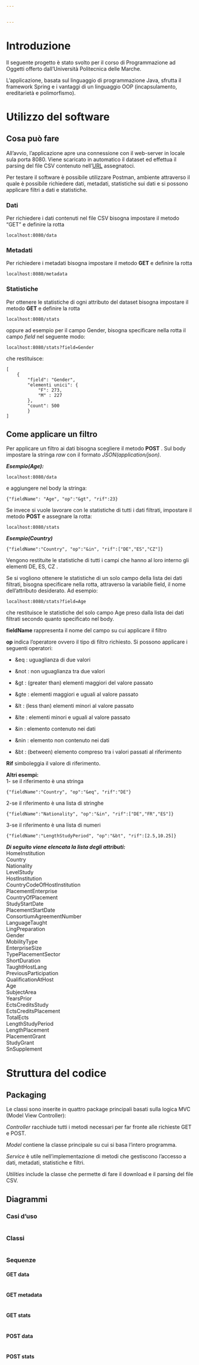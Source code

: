 ```yaml
---


---
```


<h1 id="introduzione">Introduzione</h1>
<p>Il seguente progetto è stato svolto per il corso di Programmazione ad Oggetti offerto dall’Università Politecnica delle Marche.</p>
<p>L’applicazione, basata sul linguaggio di programmazione Java, sfrutta il framework Spring e i vantaggi di un linguaggio OOP (incapsulamento, ereditarietà e polimorfismo).</p>
<h1 id="utilizzo-del-software">Utilizzo del software</h1>
<h2 id="cosa-può-fare">Cosa può fare</h2>
<p>All’avvio, l’applicazione apre una connessione con il web-server in locale sula porta 8080. Viene scaricato in automatico il dataset ed effettua il parsing del file CSV contenuto nell’<a href="http://data.europa.eu/euodp/data/api/3/action/package_show?id=erasmus-mobility-statistics-2011-12">URL</a> assegnatoci.</p>
<p>Per testare il software è possibile utilizzare Postman, ambiente attraverso il quale è possibile richiedere dati, metadati, statistiche sui dati e si possono applicare filtri a dati e statistiche.</p>
<h3 id="dati">Dati</h3>
<p>Per richiedere i dati contenuti nel file CSV bisogna impostare il metodo “GET” e definire la rotta</p>
<pre><code>localhost:8080/data
</code></pre>
<h3 id="metadati">Metadati</h3>
<p>Per richiedere i metadati bisogna impostare il metodo <strong>GET</strong> e definire la rotta</p>
<pre><code>localhost:8080/metadata
</code></pre>
<h3 id="statistiche">Statistiche</h3>
<p>Per ottenere le statistiche di ogni attributo del dataset bisogna impostare il metodo <strong>GET</strong> e definire la rotta</p>
<pre><code>localhost:8080/stats
</code></pre>
<p>oppure ad esempio per il campo Gender, bisogna specificare nella rotta il campo <em>field</em> nel seguente modo:</p>
<pre><code>localhost:8080/stats?field=Gender
</code></pre>
<p>che restituisce:</p>
<pre><code>[
    {
	    "field": "Gender",
	    "elementi unici": {
		    "F": 273,
		    "M" : 227
		},
	    "count": 500
	    }
]
</code></pre>
<h2 id="come-applicare-un-filtro">Come applicare un filtro</h2>
<p>Per applicare un filtro ai dati bisogna scegliere il metodo <strong>POST</strong> . Sul body impostare la stringa <em>raw</em> con il formato <em>JSON(application/json)</em>.</p>
<p><em><strong>Esempio(Age):</strong></em></p>
<pre><code>localhost:8080/data
</code></pre>
<p>e aggiungere nel body la stringa:</p>
<pre><code>{"fieldName": "Age", "op":"&amp;gt", "rif":23}
</code></pre>
<p>Se invece si vuole lavorare con le statistiche di tutti i dati filtrati, impostare il metodo <strong>POST</strong> e assegnare la rotta:</p>
<pre><code>localhost:8080/stats
</code></pre>
<p><em><strong>Esempio(Country)</strong></em></p>
<pre><code>{"fieldName":"Country", "op":"&amp;in", "rif":["DE","ES","CZ"]}
</code></pre>
<p>Vengono restituite le statistiche di tutti i campi che hanno al loro interno gli elementi DE, ES, CZ .</p>
<p>Se si vogliono ottenere le statistiche di un solo campo della lista dei dati filtrati, bisogna specificare nella rotta, attraverso la variabile field, il nome dell’attributo desiderato. Ad esempio:</p>
<pre><code>localhost:8080/stats?field=Age
</code></pre>
<p>che restituisce le statistiche del solo campo Age preso dalla lista dei dati filtrati secondo quanto specificato nel body.</p>
<p><strong>fieldName</strong> rappresenta il nome del campo su cui applicare il filtro</p>
<p><strong>op</strong> indica l’operatore ovvero il tipo di filtro richiesto. Si possono applicare i seguenti operatori:</p>
<ul>
<li>
<p>&amp;eq : uguaglianza di due valori</p>
</li>
<li>
<p>&amp;not : non uguaglianza tra due valori</p>
</li>
<li>
<p>&amp;gt : (greater than) elementi maggiori del valore passato</p>
</li>
<li>
<p>&amp;gte : elementi maggiori e uguali al valore passato</p>
</li>
<li>
<p>&amp;lt : (less than) elementi minori al valore passato</p>
</li>
<li>
<p>&amp;lte : elementi minori e uguali al valore passato</p>
</li>
<li>
<p>&amp;in : elemento contenuto nei dati</p>
</li>
<li>
<p>&amp;nin : elemento non contenuto nei dati</p>
</li>
<li>
<p>&amp;bt : (between) elemento compreso tra i valori passati al riferimento</p>
</li>
</ul>
<p><strong>Rif</strong> simboleggia il valore di riferimento.</p>
<p><strong>Altri esempi:</strong><br>
1- se il riferimento è una stringa</p>
<pre><code>{"fieldName":"Country", "op":"&amp;eq", "rif":"DE"}
</code></pre>
<p>2-se il riferimento è una lista di stringhe</p>
<pre><code>{"fieldName":"Nationality", "op":"&amp;in", "rif":["DE","FR","ES"]}
</code></pre>
<p>3-se il riferimento è una lista di numeri</p>
<pre><code>{"fieldName":"LengthStudyPeriod", "op":"&amp;bt", "rif":[2.5,10.25]}
</code></pre>
<p><em><strong>Di seguito viene elencata la lista degli attributi:</strong></em><br>
HomeInstitution<br>
Country<br>
Nationality<br>
LevelStudy<br>
HostInstitution<br>
CountryCodeOfHostInstitution<br>
PlacementEnterprise<br>
CountryOfPlacement<br>
StudyStartDate<br>
PlacementStartDate<br>
ConsortiumAgreementNumber<br>
LanguageTaught<br>
LingPreparation<br>
Gender<br>
MobilityType<br>
EnterpriseSize<br>
TypePlacementSector<br>
ShortDuration<br>
TaughtHostLang<br>
PreviousParticipation<br>
QualificationAtHost<br>
Age<br>
SubjectArea<br>
YearsPrior<br>
EctsCreditsStudy<br>
EctsCreditsPlacement<br>
TotalEcts<br>
LengthStudyPeriod<br>
LengthPlacement<br>
PlacementGrant<br>
StudyGrant<br>
SnSupplement</p>
<h1 id="struttura-del-codice">Struttura del codice</h1>
<h2 id="packaging">Packaging</h2>
<p>Le classi sono inserite in quattro package principali basati sulla logica MVC (Model View Controller):</p>
<p><em>Controller</em> racchiude tutti i metodi necessari per far fronte alle richieste GET e POST.</p>
<p><em>Model</em> contiene la classe principale su cui si basa l’intero programma.</p>
<p><em>Service</em> è utile nell’implementazione di metodi che gestiscono l’accesso a dati, metadati, statistiche e filtri.</p>
<p><em>Utilities</em> include la classe che permette di fare il download e il parsing del file CSV.</p>
<h2 id="diagrammi">Diagrammi</h2>
<h3 id="casi-duso">Casi d’uso</h3>
<p><img src="https://github.com/ErmelindaBegotaraj/Progetto/blob/master/Progetto/diagrammi/diagrcasiduso.jpg" alt=""></p>
<h3 id="classi">Classi</h3>
<p><img src="https://github.com/ErmelindaBegotaraj/Progetto/blob/master/Progetto/diagrammi/newdiagram.jpg" alt=""></p>
<h3 id="sequenze">Sequenze</h3>
<h4 id="get-data">GET data</h4>
<p><img src="https://github.com/ErmelindaBegotaraj/Progetto/blob/master/Progetto/diagrammi/sequenzeData.jpg" alt=""></p>
<h4 id="get-metadata">GET metadata</h4>
<p><img src="https://github.com/ErmelindaBegotaraj/Progetto/blob/master/Progetto/diagrammi/sequenzeMetadata.jpg" alt=""></p>
<h4 id="get-stats">GET stats</h4>
<p><img src="https://github.com/ErmelindaBegotaraj/Progetto/blob/master/Progetto/diagrammi/sequenzestats.jpg" alt=""></p>
<h4 id="post-data">POST data</h4>
<p><img src="https://github.com/ErmelindaBegotaraj/Progetto/blob/master/Progetto/diagrammi/seqpostdata.jpg" alt=""></p>
<h4 id="post-stats">POST stats</h4>
<p><img src="https://github.com/ErmelindaBegotaraj/Progetto/blob/master/Progetto/diagrammi/postStats.jpg" alt=""></p>

